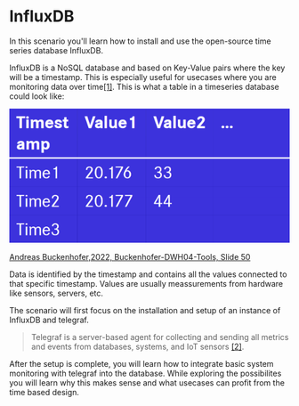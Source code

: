 # InfluxDB
In this scenario you'll learn how to install and use the open-source time series database InfluxDB.

InfluxDB is a NoSQL database and  based on Key-Value pairs where the key will be a timestamp. This is especially useful for usecases where you are monitoring data over time[[1]](https://github.com/influxdata/influxdb).
This is what a table in a timeseries database could look like:

![Example Table](./assets/influxdb.png)

[Andreas Buckenhofer,2022, Buckenhofer-DWH04-Tools, Slide 50](https://elearning.dhbw-stuttgart.de/moodle/pluginfile.php/452774/mod_resource/content/1/Buckenhofer-DWH04-Tools.pdf)

Data is identified by the timestamp and contains all the values connected to that specific timestamp. Values are usually meassurements from hardware like sensors, servers, etc. 

The scenario will first focus on the installation and setup of an instance of InfluxDB and telegraf.

>  Telegraf is a server-based agent for collecting and sending all metrics and events from databases, systems, and IoT sensors 
[[2]](https://www.influxdata.com/time-series-platform/telegraf/). 

After the setup is complete, you will learn how to integrate basic system monitoring with telegraf into the database. While exploring the possibilites you will learn why this makes sense and what usecases can profit from the time based design.